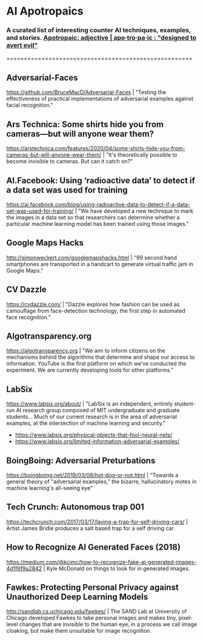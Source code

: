 # AI Apotropaics
### A curated list of interesting counter AI techniques, examples, and stories. [Apotropaic: adjective | apo·​tro·​pa·​ic : "designed to avert evil"](https://en.wikipedia.org/wiki/Apotropaic_magic)

=====================================================


## Adversarial-Faces
https://github.com/BruceMacD/Adversarial-Faces | "Testing the effectiveness of practical implementations of adversarial examples against facial recognition."

## Ars Technica: Some shirts hide you from cameras—but will anyone wear them?
https://arstechnica.com/features/2020/04/some-shirts-hide-you-from-cameras-but-will-anyone-wear-them/ | "It's theoretically possible to become invisible to cameras. But can it catch on?"

## AI.Facebook: Using ‘radioactive data’ to detect if a data set was used for training
 https://ai.facebook.com/blog/using-radioactive-data-to-detect-if-a-data-set-was-used-for-training/ | "We have developed a new technique to mark the images in a data set so that researchers can determine whether a particular machine learning model has been trained using those images."

## Google Maps Hacks
http://simonweckert.com/googlemapshacks.html | "99 second hand smartphones are transported in a handcart to generate virtual traffic jam in Google Maps."

## CV Dazzle
https://cvdazzle.com/ | "Dazzle explores how fashion can be used as camouflage from face-detection technology, the first step in automated face recognition."

## Algotransparency.org
https://algotransparency.org | "We aim to inform citizens on the mechanisms behind the algorithms that determine and shape our access to information. YouTube is the first platform on which we’ve conducted the experiment. We are currently developing tools for other platforms."

## LabSix
https://www.labsix.org/about/ | "LabSix is an independent, entirely student-run AI research group composed of MIT undergraduate and graduate students... Much of our current research is in the area of adversarial examples, at the intersection of machine learning and security."

- https://www.labsix.org/physical-objects-that-fool-neural-nets/
- https://www.labsix.org/limited-information-adversarial-examples/

## BoingBoing: Adversarial Preturbations
https://boingboing.net/2019/03/08/hot-dog-or-not.html | "Towards a general theory of "adversarial examples," the bizarre, hallucinatory motes in machine learning's all-seeing eye"

## Tech Crunch: Autonomous trap 001
https://techcrunch.com/2017/03/17/laying-a-trap-for-self-driving-cars/ | Artist James Bridle produces a salt based trap for a self driving car.

## How to Recognize AI Generated Faces (2018)
https://medium.com/@kcimc/how-to-recognize-fake-ai-generated-images-4d1f6f9a2842 | Kyle McDonald on things to look for in generated images.

## Fawkes: Protecting Personal Privacy against Unauthorized Deep Learning Models
http://sandlab.cs.uchicago.edu/fawkes/ | The SAND Lab at University of Chicago developed Fawkes to take personal images and makes tiny, pixel-level changes that are invisible to the human eye, in a process we call image cloaking, but make them unsuitable for image recognition. 
